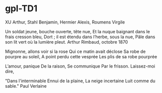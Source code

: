 # gpl-TD1
XU Arthur, Stahl Benjamin, Hermier Alexis, Roumens Virgile


Un soldat jeune, bouche ouverte, tête nue,
Et la nuque baignant dans le frais cresson bleu,
Dort ; il est étendu dans l’herbe, sous la nue,
Pâle dans son lit vert où la lumière pleut.
Arthur Rimbaud, octobre 1870

Mignonne, allons voir si la rose
Qui ce matin avait déclose
Sa robe de pourpre au soleil,
A point perdu cette vesprée
Les plis de sa robe pourprée
 
L’amour, panique
De la raison,
Se communique
Par le frisson.
Laissez-moi dire,

"Dans l'interminable
Ennui de la plaine,
La neige incertaine
Luit comme du sable."
Paul Verlaine

